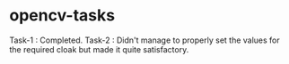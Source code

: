 # opencv-tasks
Task-1 : Completed.
Task-2 : Didn't manage to properly set the values for the required cloak but made it quite satisfactory.